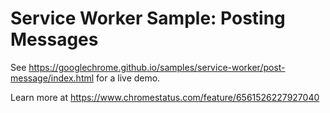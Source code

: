 Service Worker Sample: Posting Messages
===
See https://googlechrome.github.io/samples/service-worker/post-message/index.html for a live demo.

Learn more at https://www.chromestatus.com/feature/6561526227927040
